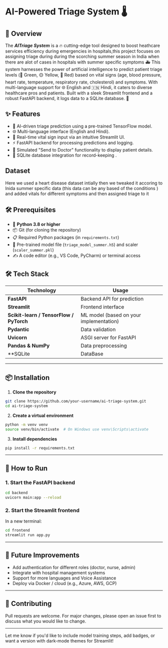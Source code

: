 # AI-Powered Triage System 🌡️

## 🎉 Overview
The **_AITriage System_** is a 🔥 cutting-edge tool designed to boost heathcare services efficiency during emergencies in hospitals,this project focuses on assigning triage during during the scorching summer season in India when there are alot of cases in hospitals with summer specific symptoms 🚑 This system harnesses the power of artificial intelligence to predict patient triage levels (🌱 Green, 🟡 Yellow, 🔴 Red) based on vital signs (age, blood pressure, heart rate, temperature, respiratory rate, cholesterol) and symptoms. With multi-language support for 🌐 English and 🇮🇳 Hindi, it caters to diverse healthcare pros and patients. Built with a sleek Streamlit frontend and a robust FastAPI backend, it logs data to a SQLite database. 💾 

## ✨ Features
- 🤖 AI-driven triage prediction using a pre-trained TensorFlow model.
- 🌐 Multi-language interface (English and Hindi).
- 🎨 Real-time vital sign input via an intuitive Streamlit UI.
- ⚡ FastAPI backend for processing predictions and logging.
- 📩 Simulated "Send to Doctor" functionality to display patient details.
- 💾 SQLite database integration for record-keeping .  

## Dataset 
Here we used a heart disease dataset intially then we tweaked it accoring to Inida summer specific data (this data can be any based of the conditions ) and added vitals for different symptoms and then assigned triage to it

## 🛠️ Prerequisites
- 🐍 **Python 3.8 or higher**
- 📦 Git (for cloning the repository)
- 📋 Required Python packages (in `requirements.txt`)
- 🧠 Pre-trained model file (`triage_model_summer.h5`) and scaler (`scaler_summer.pkl`)
- ✍️ A code editor (e.g., VS Code, PyCharm) or terminal access 


## 🛠️ Tech Stack

| Technology  | Usage |
|-------------|-------|
| **FastAPI** | Backend API for prediction |
| **Streamlit** | Frontend interface |
| **Scikit-learn / TensorFlow / PyTorch** | ML model (based on your implementation) |
| **Pydantic** | Data validation |
| **Uvicorn** | ASGI server for FastAPI |
| **Pandas & NumPy** | Data preprocessing |
| **SQLite | DataBase |
---

## 📦 Installation

1. **Clone the repository**
```bash
git clone https://github.com/your-username/ai-triage-system.git
cd ai-triage-system
```

2. **Create a virtual environment**
```bash
python -m venv venv
source venv/bin/activate  # On Windows use venv\Scripts\activate
```

3. **Install dependencies**
```bash
pip install -r requirements.txt
```

---


## 🚀 How to Run

### 1. Start the FastAPI backend

```bash
cd backend
uvicorn main:app --reload
```

### 2. Start the Streamlit frontend

In a new terminal:
```bash
cd frontend
streamlit run app.py
```
---

## 📌 Future Improvements

- Add authentication for different roles (doctor, nurse, admin)  
- Integrate with hospital management systems  
- Support for more languages and Voice Assistance
- Deploy via Docker / cloud (e.g., Azure, AWS, GCP)

---

## 🤝 Contributing

Pull requests are welcome. For major changes, please open an issue first to discuss what you would like to change.

---

Let me know if you'd like to include model training steps, add badges, or want a version with dark-mode themes for Streamlit!
